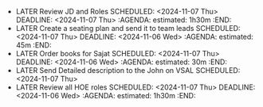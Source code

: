 - LATER Review JD and Roles
  SCHEDULED: <2024-11-07 Thu>
  DEADLINE: <2024-11-07 Thu>
  :AGENDA:
  estimated: 1h30m
  :END:
- LATER Create a seating plan and send it to team leads
  SCHEDULED: <2024-11-07 Thu>
  DEADLINE: <2024-11-06 Wed>
  :AGENDA:
  estimated: 45m
  :END:
- LATER Order books for Sajat
  SCHEDULED: <2024-11-07 Thu>
  DEADLINE: <2024-11-06 Wed>
  :AGENDA:
  estimated: 30m
  :END:
- LATER Send Detailed description to the John on VSAL
  SCHEDULED: <2024-11-07 Thu>
- LATER Review all HOE roles
  SCHEDULED: <2024-11-07 Thu>
  DEADLINE: <2024-11-06 Wed>
  :AGENDA:
  estimated: 1h30m
  :END: